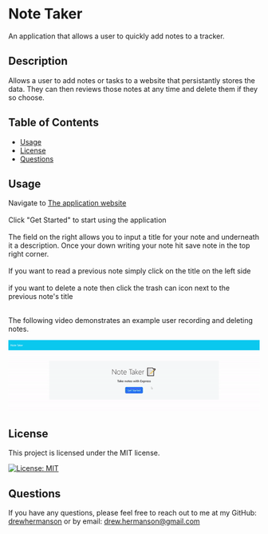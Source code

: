 # Note Taker
An application that allows a user to quickly add notes to a tracker.

## Description
Allows a user to add notes or tasks to a website that persistantly stores the data. They can then reviews those notes at any time and delete them if they so choose.


## Table of Contents
- [Usage](#usage)
- [License](#license)
- [Questions](#questions)

## Usage
Navigate to [The application website](https://notetaker-l81g.onrender.com/)
<br></br>
Click "Get Started" to start using the application
<br></br>
The field on the right allows you to input a title for your note and underneath it a description. Once your down writing your note hit save note in the top right corner.
<br></br>
If you want to read a previous note simply click on the title on the left side
<br></br>
if you want to delete a note then click the trash can icon next to the previous note's title
<br></br>

The following video demonstrates an example user recording and deleting notes.

![example demo](Assets/example.gif)

## License
This project is licensed under the MIT license.

[![License: MIT](https://img.shields.io/badge/License-MIT-yellow.svg)](https://opensource.org/licenses/MIT)

## Questions
If you have any questions, please feel free to reach out to me at my GitHub: [drewhermanson](https://github.com/drewhermanson)
or by email: drew.hermanson@gmail.com

